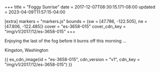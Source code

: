 +++
title = "Foggy Sunrise"
date = 2017-12-07T08:30:15.171-08:00
updated = 2023-04-09T11:57:15-04:00

[extra]
markers = "markers.js"
bounds = {sw = [47.786, -122.505], ne = [47.806, -122.485]}
cover = "es-3658-015"
cover_cdn_key = "img/v1/2017/12/es-3658-015"
+++

Enjoying the last of the fog before it burns off this morning …

<!-- more -->

Kingston, Washington

{{ es_cdn_image(id = "es-3658-015", cdn_version = "v1", cdn_key = "img/v1/2017/12/es-3658-015") }}
